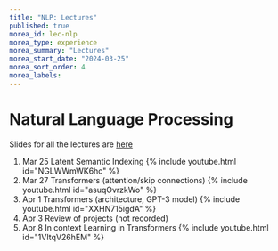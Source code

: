 ```yaml
---
title: "NLP: Lectures"
published: true
morea_id: lec-nlp
morea_type: experience
morea_summary: "Lectures"
morea_start_date: "2024-03-25"
morea_sort_order: 4
morea_labels:
---
```


# Natural Language Processing

Slides for all the lectures are [here](./nlp.pdf)

1. Mar 25 Latent Semantic Indexing {% include youtube.html id="NGLWWmWK6hc" %}
2. Mar 27 Transformers (attention/skip connections) {% include youtube.html id="asuqOvrzkWo" %}
3. Apr 1 Transformers (architecture, GPT-3 model) {% include youtube.html id="XXHN715igdA" %}
4. Apr 3 Review of projects (not recorded)
5. Apr 8 In context Learning in Transformers {% include youtube.html id="1VItqV26hEM" %}

